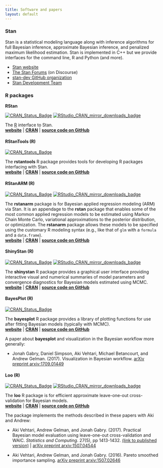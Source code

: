 ```yaml
---
title: Software and papers
layout: default
---
```



### Stan

Stan is a statistical modeling language along with inference algorithms for full 
Bayesian inference, approximate Bayesian inference, and penalized maximum likelihood 
estimation. Stan is implemented in C++ but we provide interfaces for the 
command line, R and Python (and more). 
<br> 

* [Stan website](http://mc-stan.org) 
* [The Stan Forums](http://discourse.mc-stan.org) (on Discourse)
* [stan-dev GitHub organization](https://github.com/stan-dev) 
* [Stan Development Team](http://mc-stan.org/team/)


### R packages 

**RStan**

[![CRAN\_Status\_Badge](http://www.r-pkg.org/badges/version/rstan)](http://cran.r-project.org/package=rstan) [![RStudio_CRAN_mirror_downloads_badge](http://cranlogs.r-pkg.org/badges/grand-total/rstan?color=blue)](http://cran.r-project.org/web/packages/rstan)

The [R](https://www.r-project.org) interface to Stan.
<br> 
[**website**](http://mc-stan.org/rstan) | 
[**CRAN**](https://cran.r-project.org/package=rstan) | 
[**source code on GitHub**](https://github.com/stan-dev/rstan)

#### RStanTools (R)
[![CRAN\_Status\_Badge](http://www.r-pkg.org/badges/version/rstantools)](http://cran.r-project.org/package=rstantools)

The **rstantools** R package provides tools for developing R packages interfacing with Stan.
<br> 
[**website**](http://mc-stan.org/rstantools) |
[**CRAN**](https://cran.r-project.org/package=rstantools) | 
[**source code on GitHub**](https://github.com/stan-dev/rstantools)

#### RStanARM (R)
[![CRAN\_Status\_Badge](http://www.r-pkg.org/badges/version/rstanarm)](http://cran.r-project.org/package=rstanarm) [![RStudio_CRAN_mirror_downloads_badge](http://cranlogs.r-pkg.org/badges/grand-total/rstanarm?color=blue)](http://cran.r-project.org/web/packages/rstanarm)

The **rstanarm** package is for Bayesian applied regression modeling (ARM) via Stan. 
It is an appendage to the **rstan** package that enables some of the
most common applied regression models to be estimated using Markov Chain 
Monte Carlo, variational approximations to the posterior distribution, or 
optimization. The **rstanarm** package allows these models to be 
 specified using the customary R modeling syntax (e.g., like that of 
`glm` with a `formula` and a `data.frame`).
<br> 
[**website**](http://mc-stan.org/rstanarm) |
[**CRAN**](https://cran.r-project.org/package=rstanarm) | 
[**source code on GitHub**](https://github.com/stan-dev/rstanarm)

#### ShinyStan (R)
[![CRAN\_Status\_Badge](http://www.r-pkg.org/badges/version/shinystan)](http://cran.r-project.org/package=shinystan) [![RStudio_CRAN_mirror_downloads_badge](http://cranlogs.r-pkg.org/badges/grand-total/shinystan?color=blue)](http://cran.r-project.org/web/packages/shinystan)

The **shinystan** R package provides a graphical user interface providing 
interactive visual and numerical summaries of model parameters and convergence 
diagnostics for Bayesian models estimated using MCMC.
<br> 
[**website**](http://mc-stan.org/shinystan) |
[**CRAN**](https://cran.r-project.org/package=shinystan) | 
[**source code on GitHub**](https://github.com/stan-dev/shinystan)

#### BayesPlot (R)
[![CRAN\_Status\_Badge](http://www.r-pkg.org/badges/version/bayesplot)](http://cran.r-project.org/package=bayesplot)

The **bayesplot** R package provides a library of plotting functions for use 
after fitting Bayesian models (typically with MCMC).
<br> 
[**website**](http://mc-stan.org/bayesplot) |
[**CRAN**](https://cran.r-project.org/package=bayesplot) | 
[**source code on GitHub**](https://github.com/stan-dev/bayesplot)

A paper about **bayesplot** and visualization in the Bayesian workflow more generally:

* Jonah Gabry, Daniel Simpson, Aki Vehtari, Michael Betancourt, and Andrew Gelman. (2017). Visualization in Bayesian workflow. 
[arXiv preprint arxiv:1709.01449](https://arxiv.org/abs/1709.01449)

#### Loo (R)
[![CRAN\_Status\_Badge](http://www.r-pkg.org/badges/version/loo)](http://cran.r-project.org/package=loo) [![RStudio_CRAN_mirror_downloads_badge](http://cranlogs.r-pkg.org/badges/grand-total/loo?color=blue)](http://cran.r-project.org/web/packages/loo)

The **loo** R package is for efficient approximate leave-one-out cross-validation for Bayesian models.
<br> 
[**website**](http://mc-stan.org/loo) |
[**CRAN**](https://cran.r-project.org/package=loo) | 
[**source code on GitHub**](https://github.com/stan-dev/loo)

The package implements the methods described in these papers with Aki and Andrew:

* Aki Vehtari, Andrew Gelman, and Jonah Gabry. (2017). Practical Bayesian model evaluation using leave-one-out cross-validation and WAIC. _Statistics and Computing_. 27(5), pp 1413-1432. [(link to published version)](https://link.springer.com/article/10.1007/s11222-016-9696-4)
 | [arXiv preprint arxiv:1507.04544](arxiv.org/abs/1507.04544)

* Aki Vehtari, Andrew Gelman, and Jonah Gabry. (2016). Pareto smoothed importance sampling. 
[arXiv preprint arxiv:1507.02646](https://arxiv.org/abs/1507.02646)

